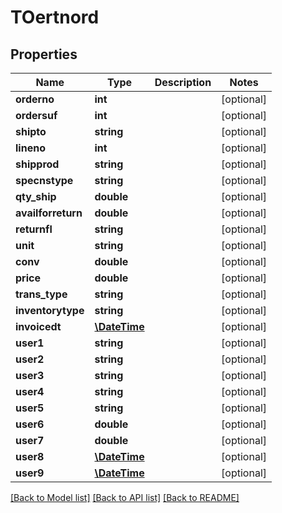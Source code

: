 # TOertnord

## Properties
Name | Type | Description | Notes
------------ | ------------- | ------------- | -------------
**orderno** | **int** |  | [optional] 
**ordersuf** | **int** |  | [optional] 
**shipto** | **string** |  | [optional] 
**lineno** | **int** |  | [optional] 
**shipprod** | **string** |  | [optional] 
**specnstype** | **string** |  | [optional] 
**qty_ship** | **double** |  | [optional] 
**availforreturn** | **double** |  | [optional] 
**returnfl** | **string** |  | [optional] 
**unit** | **string** |  | [optional] 
**conv** | **double** |  | [optional] 
**price** | **double** |  | [optional] 
**trans_type** | **string** |  | [optional] 
**inventorytype** | **string** |  | [optional] 
**invoicedt** | [**\DateTime**](\DateTime.md) |  | [optional] 
**user1** | **string** |  | [optional] 
**user2** | **string** |  | [optional] 
**user3** | **string** |  | [optional] 
**user4** | **string** |  | [optional] 
**user5** | **string** |  | [optional] 
**user6** | **double** |  | [optional] 
**user7** | **double** |  | [optional] 
**user8** | [**\DateTime**](\DateTime.md) |  | [optional] 
**user9** | [**\DateTime**](\DateTime.md) |  | [optional] 

[[Back to Model list]](../README.md#documentation-for-models) [[Back to API list]](../README.md#documentation-for-api-endpoints) [[Back to README]](../README.md)


